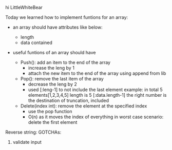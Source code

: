 hi LittleWhiteBear

Today we learned how to implement funtions for an array:
- an array should have attributes like below:
    - length
    - data contained

- useful funtions of an array should have
    - Push(): add an item to the end of the array
        - increase the leng by 1
        - attach the new item to the end of the array using append from lib
    - Pop(): remove the last item of the array
        - decrease the leng by 2
        - used [:leng-1] to not include the last element
            example: in total 5 elements[1,2,3,4,5]
            length is 5
            [:data.length-1] the right number is the destination of truncation, included
    - Delete(index int): remove the element at the specified index
        - use the pop function
        - O(n) as it moves the index of everything in worst case scenario: delete the first element



Reverse string:
GOTCHAs:
1. validate input